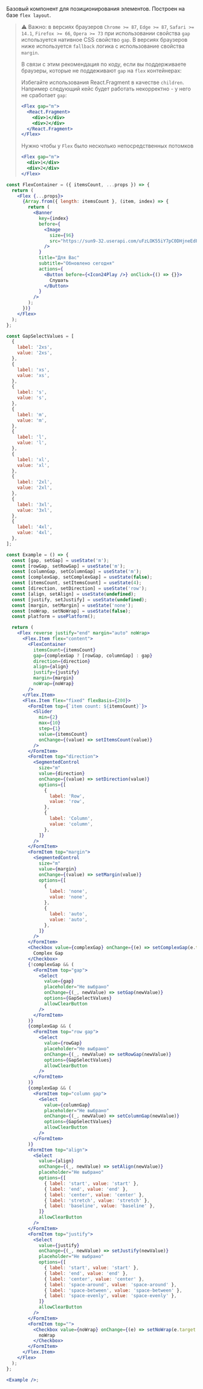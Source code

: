 Базовый компонент для позиционирования элементов. Построен на базе `flex layout`.

> ⚠️ Важно: в версиях браузеров `Chrome >= 87`, `Edge >= 87`, `Safari >= 14.1`, `Firefox >= 66`, `Opera >= 73` при использовании
> свойства `gap` используется нативное CSS свойство `gap`. В версиях браузеров ниже используется `fallback` логика с использование свойства `margin`.
> 
> В связи с этим рекомендация по коду, если вы поддерживаете браузеры, которые не поддеживают `gap` на `flex` контейнерах:
> 
> Избегайте использования React.Fragment в качестве `children`. Например следующий кейс будет работать некорректно - у него не сработает `gap`:
>   ```jsx static
>   <Flex gap="m">
>     <React.Fragment>
>       <div>1</div>
>       <div>2</div>
>     </React.Fragment>
>   </Flex>
>   ```
>   Нужно чтобы у `Flex` было несколько непосредственных потомков
>   ```jsx static
>   <Flex gap="m">
>     <div>1</div>
>     <div>2</div>
>   </Flex>
>   ```

```jsx { "props": { "layout": false, "iframe": false } }
const FlexContainer = ({ itemsCount, ...props }) => {
  return (
    <Flex {...props}>
      {Array.from({ length: itemsCount }, (item, index) => {
        return (
          <Banner
            key={index}
            before={
              <Image
                size={96}
                src="https://sun9-32.userapi.com/uFzLOK55iY7pC0DHjneEdP9G6gXcXi2Mxj9wVA/wnTmzh_blNM.jpg"
              />
            }
            title="Для Вас"
            subtitle="Обновлено сегодня"
            actions={
              <Button before={<Icon24Play />} onClick={() => {}}>
                Слушать
              </Button>
            }
          />
        );
      })}
    </Flex>
  );
};

const GapSelectValues = [
  {
    label: '2xs',
    value: '2xs',
  },
  {
    label: 'xs',
    value: 'xs',
  },
  {
    label: 's',
    value: 's',
  },
  {
    label: 'm',
    value: 'm',
  },
  {
    label: 'l',
    value: 'l',
  },
  {
    label: 'xl',
    value: 'xl',
  },
  {
    label: '2xl',
    value: '2xl',
  },
  {
    label: '3xl',
    value: '3xl',
  },
  {
    label: '4xl',
    value: '4xl',
  },
];

const Example = () => {
  const [gap, setGap] = useState('m');
  const [rowGap, setRowGap] = useState('m');
  const [columnGap, setColumnGap] = useState('m');
  const [complexGap, setComplexGap] = useState(false);
  const [itemsCount, setItemsCount] = useState(4);
  const [direction, setDirection] = useState('row');
  const [align, setAlign] = useState(undefined);
  const [justify, setJustify] = useState(undefined);
  const [margin, setMargin] = useState('none');
  const [noWrap, setNoWrap] = useState(false);
  const platform = usePlatform();

  return (
    <Flex reverse justify="end" margin="auto" noWrap>
      <Flex.Item flex="content">
        <FlexContainer
          itemsCount={itemsCount}
          gap={complexGap ? [rowGap, columnGap] : gap}
          direction={direction}
          align={align}
          justify={justify}
          margin={margin}
          noWrap={noWrap}
        />
      </Flex.Item>
      <Flex.Item flex="fixed" flexBasis={200}>
        <FormItem top={`item count: ${itemsCount}`}>
          <Slider
            min={2}
            max={10}
            step={1}
            value={itemsCount}
            onChange={(value) => setItemsCount(value)}
          />
        </FormItem>
        <FormItem top="direction">
          <SegmentedControl
            size="m"
            value={direction}
            onChange={(value) => setDirection(value)}
            options={[
              {
                label: 'Row',
                value: 'row',
              },
              {
                label: 'Column',
                value: 'column',
              },
            ]}
          />
        </FormItem>
        <FormItem top="margin">
          <SegmentedControl
            size="m"
            value={margin}
            onChange={(value) => setMargin(value)}
            options={[
              {
                label: 'none',
                value: 'none',
              },
              {
                label: 'auto',
                value: 'auto',
              },
            ]}
          />
        </FormItem>
        <Checkbox value={complexGap} onChange={(e) => setComplexGap(e.target.checked)}>
          Complex Gap
        </Checkbox>
        {!complexGap && (
          <FormItem top="gap">
            <Select
              value={gap}
              placeholder="Не выбрано"
              onChange={(_, newValue) => setGap(newValue)}
              options={GapSelectValues}
              allowClearButton
            />
          </FormItem>
        )}
        {complexGap && (
          <FormItem top="row gap">
            <Select
              value={rowGap}
              placeholder="Не выбрано"
              onChange={(_, newValue) => setRowGap(newValue)}
              options={GapSelectValues}
              allowClearButton
            />
          </FormItem>
        )}
        {complexGap && (
          <FormItem top="column gap">
            <Select
              value={columnGap}
              placeholder="Не выбрано"
              onChange={(_, newValue) => setColumnGap(newValue)}
              options={GapSelectValues}
              allowClearButton
            />
          </FormItem>
        )}
        <FormItem top="align">
          <Select
            value={align}
            onChange={(_, newValue) => setAlign(newValue)}
            placeholder="Не выбрано"
            options={[
              { label: 'start', value: 'start' },
              { label: 'end', value: 'end' },
              { label: 'center', value: 'center' },
              { label: 'stretch', value: 'stretch' },
              { label: 'baseline', value: 'baseline' },
            ]}
            allowClearButton
          />
        </FormItem>
        <FormItem top="justify">
          <Select
            value={justify}
            onChange={(_, newValue) => setJustify(newValue)}
            placeholder="Не выбрано"
            options={[
              { label: 'start', value: 'start' },
              { label: 'end', value: 'end' },
              { label: 'center', value: 'center' },
              { label: 'space-around', value: 'space-around' },
              { label: 'space-between', value: 'space-between' },
              { label: 'space-evenly', value: 'space-evenly' },
            ]}
            allowClearButton
          />
        </FormItem>
        <FormItem top="">
          <Checkbox value={noWrap} onChange={(e) => setNoWrap(e.target.checked)}>
            noWrap
          </Checkbox>
        </FormItem>
      </Flex.Item>
    </Flex>
  );
};

<Example />;
```
